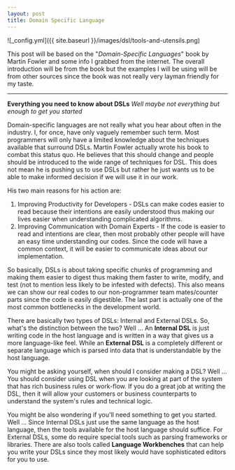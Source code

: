 ```yaml
---
layout: post
title: Domain Specific Language
---
```


![_config.yml]({{ site.baseurl }}/images/dsl/tools-and-utensils.png)

This post will be based on the "*Domain-Specific Languages*" book by Martin Fowler and some info I grabbed from the internet. The overall introduction will be from the book but the examples I will be using will be from other sources since the book was not really very layman friendly for my taste.

___

**Everything you need to know about DSLs**
*Well maybe not everything but enough to get you started*

Domain-specific languages are not really what you hear about often in the industry. I, for once, have only vaguely remember such term. Most programmers will only have a limited knowledge about the techniques available that surround DSLs. Martin Fowler actually wrote his book to combat this status quo. He believes that this should change and people should be introduced to the wide range of techniques for DSL. This does not mean he is pushing us to use DSLs but rather he just wants us to be able to make informed decision if we will use it in our work.

His two main reasons for his action are:
1. Improving Productivity for Developers - DSLs can make codes easier to read because their intentions are easily understood thus making our lives easier when understanding complicated algorithms.
2. Improving Communication with Domain Experts - If the code is easier to read and intentions are clear, then most probably other people will have an easy time understanding our codes. Since the code will have a common context, it will be easier to communicate ideas about our implementation.

So basically, DSLs is about taking specific chunks of programming and making them easier to digest thus making them faster to write, modify, and test (not to mention less likely to be infested with defects). This also means we can show our real codes to our non-programmer team mates/counter parts since the code is easily digestible. The last part is actually one of the most common bottlenecks in the development world.

There are basically two types of DSLs: Internal and External DSLs. So, what's the distinction between the two? Well ... An **Internal DSL** is just writing code in the host language and is written in a way that gives us a more language-like feel. While an **External DSL** is a completely different or separate language which is parsed into data that is understandable by the host language.

You might be asking yourself, when should I consider making a DSL? Well ... You should consider using DSL when you are looking at part of the system that has rich business rules or work-flow. If you do a great job at writing the DSL, then it will allow your customers or business counterparts to understand the system's rules and technical logic.

You might be also wondering if you'll need something to get you started. Well ... Since Internal DSLs just use the same language as the host language, then the tools available for the host language should suffice. For External DSLs, some do require special tools such as parsing frameworks or libraries. There are also tools called **Language Workbenches** that can help you write your DSLs since they most likely would have sophisticated editors for you to use.
